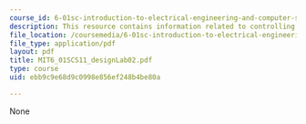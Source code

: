 ```yaml
---
course_id: 6-01sc-introduction-to-electrical-engineering-and-computer-science-i-spring-2011
description: This resource contains information related to controlling robots.
file_location: /coursemedia/6-01sc-introduction-to-electrical-engineering-and-computer-science-i-spring-2011/ebb9c9e68d9c0998e856ef248b4be80a_MIT6_01SCS11_designLab02.pdf
file_type: application/pdf
layout: pdf
title: MIT6_01SCS11_designLab02.pdf
type: course
uid: ebb9c9e68d9c0998e856ef248b4be80a

---
```

None